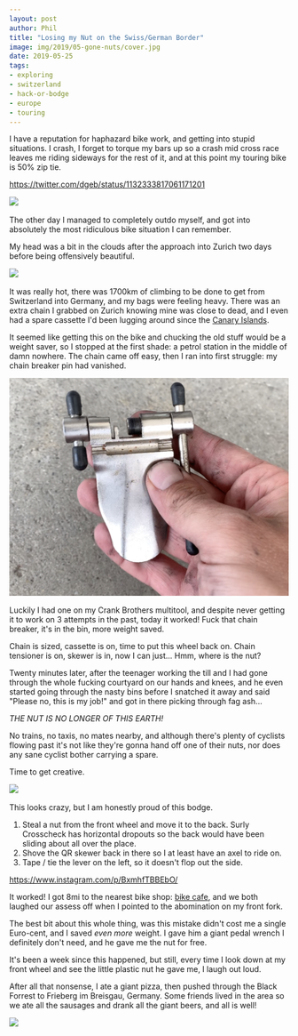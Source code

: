 ```yaml
---
layout: post
author: Phil
title: "Losing my Nut on the Swiss/German Border"
image: img/2019/05-gone-nuts/cover.jpg
date: 2019-05-25
tags:
- exploring
- switzerland
- hack-or-bodge
- europe
- touring
---
```


I have a reputation for haphazard bike work, and getting into stupid situations.
I crash, I forget to torque my bars up so a crash mid cross race leaves me riding sideways
for the rest of it, and at this point my touring bike is 50% zip tie.

https://twitter.com/dgeb/status/1132333817061171201

![](img/2019/05-gone-nuts/mybike.gif)

The other day I managed to completely outdo myself, and got into absolutely the
most ridiculous bike situation I can remember.

My head was a bit in the clouds after the approach into Zurich two days before
being offensively beautiful.

![](img/2019/05-gone-nuts/calm-down.jpg)

It was really hot, there was 1700km of climbing to be done to get from
Switzerland into Germany, and my bags were feeling heavy. There was an extra
chain I grabbed on Zurich knowing mine was close to dead, and I even had a spare
cassette I'd been lugging around since the [Canary
Islands](/canary-islands-tenerife-gran-canaria/).

It seemed like getting this on the bike and chucking the old stuff would be a
weight saver, so I stopped at the first shade: a petrol station in the middle of
damn nowhere. The chain came off easy, then I ran into first struggle: my chain
breaker pin had vanished.

![](img/2019/05-gone-nuts/chain-breaker-broke.png)

Luckily I had one on my Crank Brothers multitool, and despite never getting it to work
on 3 attempts in the past, today it worked! Fuck that chain breaker, it's in the bin,
more weight saved.

Chain is sized, cassette is on, time to put this wheel back on. Chain tensioner is on,
skewer is in, now I can just... Hmm, where is the nut?

Twenty minutes later, after the teenager working the till and I had gone through the whole fucking
courtyard on our hands and knees, and he even started going through the nasty bins before I
snatched it away and said "Please no, this is my job!" and got in there picking through fag ash...

_THE NUT IS NO LONGER OF THIS EARTH!_

No trains, no taxis, no mates nearby, and although there's plenty of cyclists flowing past it's not
like they're gonna hand off one of their nuts, nor does any sane cyclist bother carrying a spare.

Time to get creative.

![](img/2019/05-gone-nuts/tape.jpg)

This looks crazy, but I am honestly proud of this bodge.

1. Steal a nut from the front wheel and move it to the back. Surly Crosscheck
   has horizontal dropouts so the back would have been sliding about all over
   the place.
2. Shove the QR skewer back in there so I at least have an axel to ride on.
3. Tape / tie the lever on the left, so it doesn't flop out the side.

https://www.instagram.com/p/BxmhfTBBEbO/

It worked! I got 8mi to the nearest bike shop: [bike
cafe](https://www.bike-cafe.ch/), and we both laughed our assess off when I
pointed to the abomination on my front fork.

The best bit about this whole thing, was this mistake didn't cost me a single Euro-cent,
and I saved _even more_ weight. I gave him a giant pedal wrench I definitely don't need,
and he gave me the nut for free.

It's been a week since this happened, but still, every time I look down at my front wheel
and see the little plastic nut he gave me, I laugh out loud.

After all that nonsense, I ate a giant pizza, then pushed through the Black
Forrest to Frieberg im Breisgau, Germany. Some friends lived in the area so we ate all the sausages and
drank all the giant beers, and all is well!

![](img/2019/05-gone-nuts/black-forrest.jpg)
